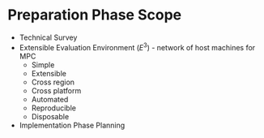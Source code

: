
# Preparation Phase Scope

- Technical Survey
- Extensible Evaluation Environment ($E^3$) - network of host machines for MPC
	- Simple
	- Extensible
	- Cross region
	- Cross platform
	- Automated
	- Reproducible
	- Disposable
- Implementation Phase Planning


